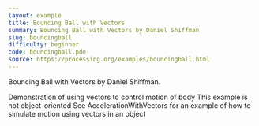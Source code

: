 ```yaml
---
layout: example
title: Bouncing Ball with Vectors
summary: Bouncing Ball with Vectors by Daniel Shiffman
slug: bouncingball
difficulty: beginner
code: bouncingball.pde
source: https://processing.org/examples/bouncingball.html
---
```


Bouncing Ball with Vectors by Daniel Shiffman. 

 Demonstration of using vectors to control motion of body This example is not object-oriented See AccelerationWithVectors for an example of how to simulate motion using vectors in an object
